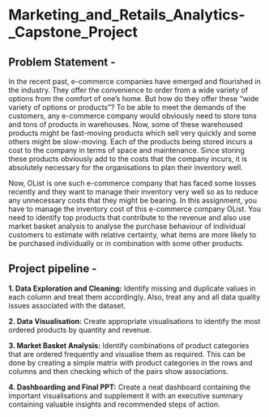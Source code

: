 # Marketing_and_Retails_Analytics-_Capstone_Project

## Problem Statement -
In the recent past, e-commerce companies have emerged and flourished in the industry. They offer the convenience to order from a wide variety of options from the comfort of one’s home. But how do they offer these “wide variety of options or products”? To be able to meet the demands of the customers, any e-commerce company would obviously need to store tons and tons of products in warehouses. Now, some of these warehoused products might be fast-moving products which sell very quickly and some others might be slow-moving. Each of the products being stored incurs a cost to the company in terms of space and maintenance. Since storing these products obviously add to the costs that the company incurs, it is absolutely necessary for the organisations to plan their inventory well.

Now, OList is one such e-commerce company that has faced some losses recently and they want to manage their inventory very well so as to reduce any unnecessary costs that they might be bearing. In this assignment, you have to manage the inventory cost of this e-commerce company OList. You need to identify top products that contribute to the revenue and also use market basket analysis to analyse the purchase behaviour of individual customers to estimate with relative certainty, what items are more likely to be purchased individually or in combination with some other products.

## Project pipeline -
<b>1. Data Exploration and Cleaning:</b> Identify missing and duplicate values in each column and treat them accordingly. Also, treat any and all data quality issues associated with the dataset.

<b>2. Data Visualisation:</b> Create appropriate visualisations to identify the most ordered products by quantity and revenue.

<b>3. Market Basket Analysis:</b> Identify combinations of product categories that are ordered frequently and visualise them as required. This can be done by creating a simple matrix with product categories in the rows and columns and then checking which of the pairs show associations.

<b>4. Dashboarding and Final PPT:</b> Create a neat dashboard containing the important visualisations and supplement it with an executive summary containing valuable insights and recommended steps of action.
